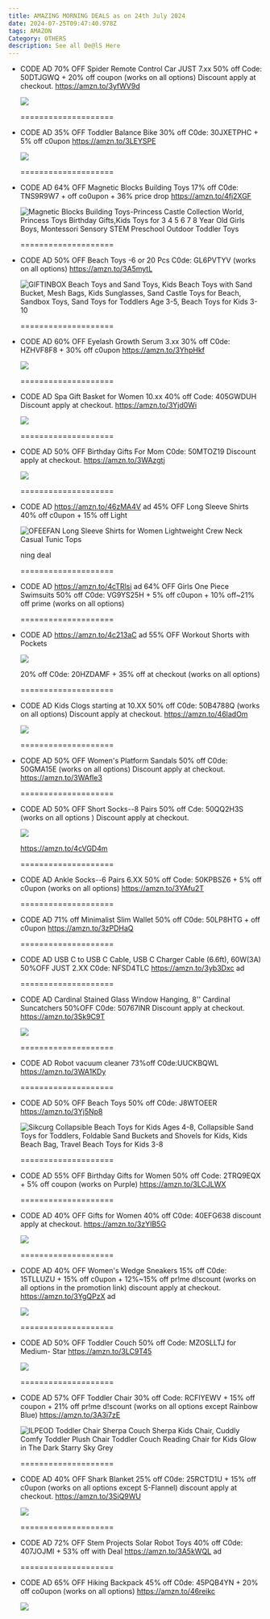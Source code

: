 ```yaml
---
title: AMAZING MORNING DEALS as on 24th July 2024
date: 2024-07-25T09:47:40.978Z
tags: AMAZON
Category: OTHERS
description: See all De@lS Here
---
```

* CODE
  AD
  70% OFF Spider Remote Control Car JUST 7.xx
  50% off Code: 50DTJGWQ + 20% off coupon (works on all options)
  Discount apply at checkout.
  https://amzn.to/3yfWV9d   <!--StartFragment-->

  ![](https://m.media-amazon.com/images/I/51CPAIcoM-L._SR400,400_.jpg)

  <!--EndFragment-->

  \====================
* CODE
  AD
  35% OFF Toddler Balance Bike
  30% off C0de: 30JXETPHC + 5% off c0upon
  https://amzn.to/3LEYSPE<!--StartFragment-->

  ![](https://m.media-amazon.com/images/I/419aCmBKJHL._SR400,400_.jpg)

  <!--EndFragment-->

  \====================
* CODE
  AD
  64% OFF Magnetic Blocks Building Toys
  17% off C0de: TNS9R9W7 + off co0upon + 36% price drop
  https://amzn.to/4fj2XGF    <!--StartFragment-->

  ![Magnetic Blocks Building Toys-Princess Castle Collection World, Princess Toys Birthday Gifts,Kids Toys for 3 4 5 6 7 8 Year Old Girls Boys, Montessori Sensory STEM Preschool Outdoor Toddler Toys](https://m.media-amazon.com/images/I/81FpNUmzgpL.__AC_SX300_SY300_QL70_FMwebp_.jpg)

  <!--EndFragment-->

  \====================
* CODE
  AD
  50% OFF Beach Toys -6 or 20 Pcs
  C0de: GL6PVTYV (works on all options)
  https://amzn.to/3A5mytL<!--StartFragment-->

  ![GIFTINBOX Beach Toys and Sand Toys, Kids Beach Toys with Sand Bucket, Mesh Bags, Kids Sunglasses, Sand Castle Toys for Beach, Sandbox Toys, Sand Toys for Toddlers Age 3-5, Beach Toys for Kids 3-10](https://m.media-amazon.com/images/I/81q8WtDvQDL.__AC_SX300_SY300_QL70_FMwebp_.jpg)

  <!--EndFragment-->

  \====================
* CODE
  AD
  60% OFF Eyelash Growth Serum
  3.xx
  30% off C0de: HZHVF8F8 + 30% off c0upon
  https://amzn.to/3YhpHkf<!--StartFragment-->

  ![](https://m.media-amazon.com/images/I/71RU5seJiEL._SL1500_.jpg)

  <!--EndFragment-->
  ====================
* CODE
  AD
  Spa Gift Basket for Women
  10.xx
  40% off Code: 405GWDUH
  Discount apply at checkout.
  https://amzn.to/3Yjd0Wi<!--StartFragment-->

  ![](https://m.media-amazon.com/images/I/51o4LOsDJ8L._SR400,400_.jpg)

  <!--EndFragment-->

  \====================
* CODE
  AD
  50% OFF Birthday Gifts For Mom
  C0de: 50MTOZ19
  Discount apply at checkout.
  https://amzn.to/3WAzgtj    <!--StartFragment-->

  ![](https://m.media-amazon.com/images/I/51hAPRnB1HL._SR400,400_.jpg)

  <!--EndFragment-->

  \====================
* CODE
  AD
  https://amzn.to/46zMA4V    ad
  45% OFF Long Sleeve Shirts
  40% off c0upon + 15% off Light<!--StartFragment-->

  ![OFEEFAN Long Sleeve Shirts for Women Lightweight Crew Neck Casual Tunic Tops](https://m.media-amazon.com/images/I/71kGexk4dLL._AC_SX522_.jpg)

  <!--EndFragment-->ning deal

  \====================
* CODE
  AD
  https://amzn.to/4cTRlsi    ad
  64% OFF Girls One Piece Swimsuits
  50% off C0de: VG9YS25H + 5% off c0upon + 10% off~21% off prime (works on all options)

  \====================
* CODE
  AD
  https://amzn.to/4c213aC    ad
  55% OFF Workout Shorts with Pockets<!--StartFragment-->

  ![](https://m.media-amazon.com/images/I/41RDn0gYxsL._SR400,400_.jpg)

  <!--EndFragment-->
  20% off C0de: 20HZDAMF + 35% off at checkout (works on all options)

  \====================
* CODE
  AD
  Kids Clogs starting at 10.XX
  50% off C0de: 50B4788Q (works on all options)
  Discount apply at checkout.
  https://amzn.to/46ladOm<!--StartFragment-->

  ![](https://m.media-amazon.com/images/I/315MoNwnfYL._SR400,400_.jpg)

  <!--EndFragment-->

  \====================
* CODE
  AD
  50% OFF Women's Platform Sandals
  50% off C0de: 50GMA15E (works on all options)
  Discount apply at checkout.
  https://amzn.to/3WAfle3

  \====================
* CODE
  AD
  50% OFF Short Socks--8 Pairs
  50% off Cde: 50QQ2H3S (works on all options )
  Discount apply at checkout.<!--StartFragment-->

  ![](https://m.media-amazon.com/images/I/41Jt+D28LjL._SR400,400_.jpg)

  <!--EndFragment-->
  https://amzn.to/4cVGD4m

  \====================
* CODE
  AD
  Ankle Socks--6 Pairs  6.XX
  50% off Code: 50KPBSZ6 + 5% off c0upon (works on all options)
  https://amzn.to/3YAfu2T

  \====================
* CODE
  AD
  71% off Minimalist Slim Wallet
  50% off C0de: 50LP8HTG + off c0upon
  https://amzn.to/3zPDHaQ

  \====================
* CODE
  AD
  USB C to USB C Cable, USB C Charger Cable (6.6ft), 60W(3A) 50%OFF  JUST 2.XX
  C0de: NFSD4TLC
  https://amzn.to/3yb3Dxc   ad

  \====================
* CODE
  AD
  Cardinal Stained Glass Window Hanging, 8'' Cardinal Suncatchers 
  50%OFF
  C0de: 50767INR 
  Discount apply at checkout.
  https://amzn.to/3Sk9C9T<!--StartFragment-->

  ![](https://m.media-amazon.com/images/I/517gwthGWqL._SR400,400_.jpg)

  <!--EndFragment-->

  \====================
* CODE
  AD
  Robot vacuum cleaner 73%off
  C0de:UUCKBQWL
  https://amzn.to/3WA1KDy   

  \====================
* CODE
  AD
  50% OFF Beach Toys
  50% off C0de: J8WTOEER
  https://amzn.to/3Yj5Np8<!--StartFragment-->

  ![Sikcurg Collapsible Beach Toys for Kids Ages 4-8, Collapsible Sand Toys for Toddlers, Foldable Sand Buckets and Shovels for Kids, Kids Beach Bag, Travel Beach Toys for Kids 3-8](https://m.media-amazon.com/images/I/71DOvBLVSsL.__AC_SX300_SY300_QL70_FMwebp_.jpg)

  <!--EndFragment-->

  \====================
* CODE
  AD
  55% OFF Birthday Gifts for Women
  50% off Code: 2TRQ9EQX + 5% off coupon (works on Purple)
  https://amzn.to/3LCJLWX

  \====================
* CODE
  AD
  40% OFF Gifts for Women
  40% off C0de: 40EFG638
  discount apply at checkout.
  https://amzn.to/3zYIB5G<!--StartFragment-->

  ![](https://m.media-amazon.com/images/I/51IwTHckq5L._SR400,400_.jpg)

  <!--EndFragment-->

  \====================
* CODE
  AD
  40% OFF Women's Wedge Sneakers
  15% off C0de: 15TLLUZU + 15% off c0upon + 12%~15% off pr!me d!scount (works on all options in the promotion link)
  discount apply at checkout.
  https://amzn.to/3YgQPzX   ad<!--StartFragment-->

  ![](https://m.media-amazon.com/images/I/41ZmI8+0QFL._SR400,400_.jpg)

  <!--EndFragment-->

  \====================
* CODE
  AD
  50% OFF Toddler Couch
  50% off Code: MZOSLLTJ for Medium- Star
  https://amzn.to/3LC9T45<!--StartFragment-->

  ![](https://m.media-amazon.com/images/I/81pj31yKMjL._AC_SX569_.jpg)

  <!--EndFragment-->

  \====================
* CODE
  AD
  57% OFF Toddler Chair
  30% off Code: RCFIYEWV + 15% off coupon + 21% off pr!me d!scount (works on all options except Rainbow Blue)
  https://amzn.to/3A3i7zE<!--StartFragment-->

  ![ILPEOD Toddler Chair Sherpa Couch Sherpa Kids Chair, Cuddly Comfy Toddler Plush Chair Toddler Couch Reading Chair for Kids Glow in The Dark Starry Sky Grey](https://m.media-amazon.com/images/I/81OBy12C13L.__AC_SX300_SY300_QL70_FMwebp_.jpg)

  <!--EndFragment-->

  \====================
* CODE
  AD
  40% OFF Shark Blanket
  25% off C0de: 25RCTD1U + 15% off c0upon (works on all options except S-Flannel)
  discount apply at checkout.
  https://amzn.to/3SiQ9WU<!--StartFragment-->

  ![](https://m.media-amazon.com/images/I/41fbMDqwvJL._SR400,400_.jpg)

  <!--EndFragment-->

  \====================
* CODE
  AD
  72% OFF Stem Projects Solar Robot Toys
  40% off C0de: 407JOJMI + 53% off with Deal
  https://amzn.to/3A5kWQL   ad

  \====================
* CODE
  AD
  65% OFF Hiking Backpack
  45% off C0de: 45PQB4YN + 20% off co0upon (works on all options)
  https://amzn.to/46reikc  <!--StartFragment-->

  ![](https://m.media-amazon.com/images/I/81HyT1O3VgS._AC_SL1500_.jpg)

  <!--EndFragment-->